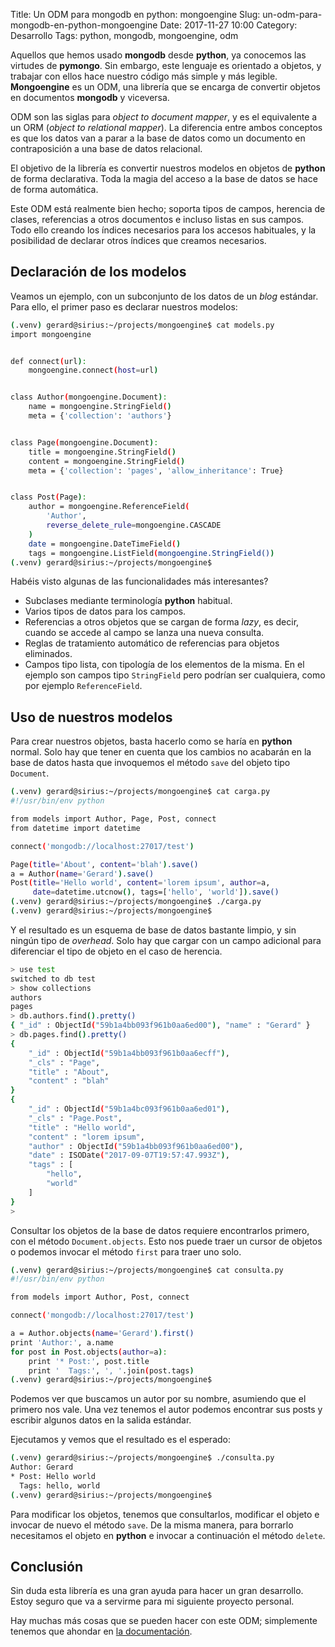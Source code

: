 Title: Un ODM para mongodb en python: mongoengine
Slug: un-odm-para-mongodb-en-python-mongoengine
Date: 2017-11-27 10:00
Category: Desarrollo
Tags: python, mongodb, mongoengine, odm



Aquellos que hemos usado **mongodb** desde **python**, ya conocemos las virtudes de **pymongo**. Sin embargo, este lenguaje es orientado a objetos, y trabajar con ellos hace nuestro código más simple y más legible. **Mongoengine** es un ODM, una librería que se encarga de convertir objetos en documentos **mongodb** y viceversa.

ODM son las siglas para *object to document mapper*, y es el equivalente a un ORM (*object to relational mapper*). La diferencia entre ambos conceptos es que los datos van a parar a la base de datos como un documento en contraposición a una base de datos relacional.

El objetivo de la librería es convertir nuestros modelos en objetos de **python** de forma declarativa. Toda la magia del acceso a la base de datos se hace de forma automática.

Este ODM está realmente bien hecho; soporta tipos de campos, herencia de clases, referencias a otros documentos e incluso listas en sus campos. Todo ello creando los índices necesarios para los accesos habituales, y la posibilidad de declarar otros índices que creamos necesarios.

## Declaración de los modelos

Veamos un ejemplo, con un subconjunto de los datos de un *blog* estándar. Para ello, el primer paso es declarar nuestros modelos:

```bash
(.venv) gerard@sirius:~/projects/mongoengine$ cat models.py 
import mongoengine


def connect(url):
    mongoengine.connect(host=url)


class Author(mongoengine.Document):
    name = mongoengine.StringField()
    meta = {'collection': 'authors'}


class Page(mongoengine.Document):
    title = mongoengine.StringField()
    content = mongoengine.StringField()
    meta = {'collection': 'pages', 'allow_inheritance': True}


class Post(Page):
    author = mongoengine.ReferenceField(
        'Author',
        reverse_delete_rule=mongoengine.CASCADE
    )
    date = mongoengine.DateTimeField()
    tags = mongoengine.ListField(mongoengine.StringField())
(.venv) gerard@sirius:~/projects/mongoengine$ 
```

Habéis visto algunas de las funcionalidades más interesantes?

* Subclases mediante terminología **python** habitual.
* Varios tipos de datos para los campos.
* Referencias a otros objetos que se cargan de forma *lazy*, es decir, cuando se accede al campo se lanza una nueva consulta.
* Reglas de tratamiento automático de referencias para objetos eliminados.
* Campos tipo lista, con tipología de los elementos de la misma. En el ejemplo son campos tipo `StringField` pero podrían ser cualquiera, como por ejemplo `ReferenceField`.

## Uso de nuestros modelos

Para crear nuestros objetos, basta hacerlo como se haría en **python** normal. Solo hay que tener en cuenta que los cambios no acabarán en la base de datos hasta que invoquemos el método `save` del objeto tipo `Document`.

```bash
(.venv) gerard@sirius:~/projects/mongoengine$ cat carga.py 
#!/usr/bin/env python

from models import Author, Page, Post, connect
from datetime import datetime

connect('mongodb://localhost:27017/test')

Page(title='About', content='blah').save()
a = Author(name='Gerard').save()
Post(title='Hello world', content='lorem ipsum', author=a,
     date=datetime.utcnow(), tags=['hello', 'world']).save()
(.venv) gerard@sirius:~/projects/mongoengine$ ./carga.py 
(.venv) gerard@sirius:~/projects/mongoengine$ 
```

Y el resultado es un esquema de base de datos bastante limpio, y sin ningún tipo de *overhead*. Solo hay que cargar con un campo adicional para diferenciar el tipo de objeto en el caso de herencia.

```bash
> use test
switched to db test
> show collections
authors
pages
> db.authors.find().pretty()
{ "_id" : ObjectId("59b1a4bb093f961b0aa6ed00"), "name" : "Gerard" }
> db.pages.find().pretty()
{
	"_id" : ObjectId("59b1a4bb093f961b0aa6ecff"),
	"_cls" : "Page",
	"title" : "About",
	"content" : "blah"
}
{
	"_id" : ObjectId("59b1a4bc093f961b0aa6ed01"),
	"_cls" : "Page.Post",
	"title" : "Hello world",
	"content" : "lorem ipsum",
	"author" : ObjectId("59b1a4bb093f961b0aa6ed00"),
	"date" : ISODate("2017-09-07T19:57:47.993Z"),
	"tags" : [
		"hello",
		"world"
	]
}
> 
```

Consultar los objetos de la base de datos requiere encontrarlos primero, con el método `Document.objects`. Esto nos puede traer un cursor de objetos o podemos invocar el método `first` para traer uno solo.

```bash
(.venv) gerard@sirius:~/projects/mongoengine$ cat consulta.py 
#!/usr/bin/env python

from models import Author, Post, connect

connect('mongodb://localhost:27017/test')

a = Author.objects(name='Gerard').first()
print 'Author:', a.name
for post in Post.objects(author=a):
    print '* Post:', post.title
    print '  Tags:', ', '.join(post.tags)
(.venv) gerard@sirius:~/projects/mongoengine$ 
```

Podemos ver que buscamos un autor por su nombre, asumiendo que el primero nos vale. Una vez tenemos el autor podemos encontrar sus posts y escribir algunos datos en la salida estándar.

Ejecutamos y vemos que el resultado es el esperado:

```bash
(.venv) gerard@sirius:~/projects/mongoengine$ ./consulta.py 
Author: Gerard
* Post: Hello world
  Tags: hello, world
(.venv) gerard@sirius:~/projects/mongoengine$ 
```

Para modificar los objetos, tenemos que consultarlos, modificar el objeto e invocar de nuevo el método `save`. De la misma manera, para borrarlo necesitamos el objeto en **python** e invocar a continuación el método `delete`.

## Conclusión

Sin duda esta librería es una gran ayuda para hacer un gran desarrollo. Estoy seguro que va a servirme para mi siguiente proyecto personal.

Hay muchas más cosas que se pueden hacer con este ODM; simplemente tenemos que ahondar en [la documentación](http://docs.mongoengine.org/apireference.html).
